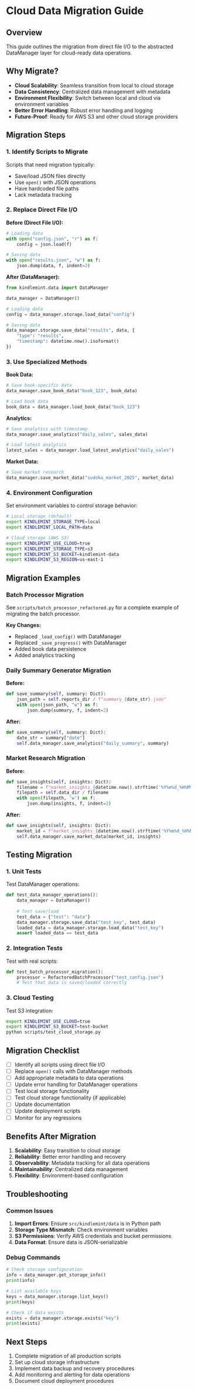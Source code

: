 # Cloud Data Migration Guide

## Overview

This guide outlines the migration from direct file I/O to the abstracted DataManager layer for cloud-ready data operations.

## Why Migrate?

- **Cloud Scalability**: Seamless transition from local to cloud storage
- **Data Consistency**: Centralized data management with metadata
- **Environment Flexibility**: Switch between local and cloud via environment variables
- **Better Error Handling**: Robust error handling and logging
- **Future-Proof**: Ready for AWS S3 and other cloud storage providers

## Migration Steps

### 1. Identify Scripts to Migrate

Scripts that need migration typically:
- Save/load JSON files directly
- Use `open()` with JSON operations
- Have hardcoded file paths
- Lack metadata tracking

### 2. Replace Direct File I/O

**Before (Direct File I/O):**
```python
# Loading data
with open("config.json", "r") as f:
    config = json.load(f)

# Saving data
with open("results.json", "w") as f:
    json.dump(data, f, indent=2)
```

**After (DataManager):**
```python
from kindlemint.data import DataManager

data_manager = DataManager()

# Loading data
config = data_manager.storage.load_data("config")

# Saving data
data_manager.storage.save_data("results", data, {
    "type": "results",
    "timestamp": datetime.now().isoformat()
})
```

### 3. Use Specialized Methods

**Book Data:**
```python
# Save book-specific data
data_manager.save_book_data("book_123", book_data)

# Load book data
book_data = data_manager.load_book_data("book_123")
```

**Analytics:**
```python
# Save analytics with timestamp
data_manager.save_analytics("daily_sales", sales_data)

# Load latest analytics
latest_sales = data_manager.load_latest_analytics("daily_sales")
```

**Market Data:**
```python
# Save market research
data_manager.save_market_data("sudoku_market_2025", market_data)
```

### 4. Environment Configuration

Set environment variables to control storage behavior:

```bash
# Local storage (default)
export KINDLEMINT_STORAGE_TYPE=local
export KINDLEMINT_LOCAL_PATH=data

# Cloud storage (AWS S3)
export KINDLEMINT_USE_CLOUD=true
export KINDLEMINT_STORAGE_TYPE=s3
export KINDLEMINT_S3_BUCKET=kindlemint-data
export KINDLEMINT_S3_REGION=us-east-1
```

## Migration Examples

### Batch Processor Migration

See `scripts/batch_processor_refactored.py` for a complete example of migrating the batch processor.

**Key Changes:**
- Replaced `_load_config()` with DataManager
- Replaced `_save_progress()` with DataManager
- Added book data persistence
- Added analytics tracking

### Daily Summary Generator Migration

**Before:**
```python
def save_summary(self, summary: Dict):
    json_path = self.reports_dir / f"summary_{date_str}.json"
    with open(json_path, "w") as f:
        json.dump(summary, f, indent=2)
```

**After:**
```python
def save_summary(self, summary: Dict):
    date_str = summary["date"]
    self.data_manager.save_analytics("daily_summary", summary)
```

### Market Research Migration

**Before:**
```python
def save_insights(self, insights: Dict):
    filename = f"market_insights_{datetime.now().strftime('%Y%m%d_%H%M%S')}.json"
    filepath = self.data_dir / filename
    with open(filepath, 'w') as f:
        json.dump(insights, f, indent=2)
```

**After:**
```python
def save_insights(self, insights: Dict):
    market_id = f"market_insights_{datetime.now().strftime('%Y%m%d_%H%M%S')}"
    self.data_manager.save_market_data(market_id, insights)
```

## Testing Migration

### 1. Unit Tests

Test DataManager operations:
```python
def test_data_manager_operations():
    data_manager = DataManager()
    
    # Test save/load
    test_data = {"test": "data"}
    data_manager.storage.save_data("test_key", test_data)
    loaded_data = data_manager.storage.load_data("test_key")
    assert loaded_data == test_data
```

### 2. Integration Tests

Test with real scripts:
```python
def test_batch_processor_migration():
    processor = RefactoredBatchProcessor("test_config.json")
    # Test that data is saved/loaded correctly
```

### 3. Cloud Testing

Test S3 integration:
```bash
export KINDLEMINT_USE_CLOUD=true
export KINDLEMINT_S3_BUCKET=test-bucket
python scripts/test_cloud_storage.py
```

## Migration Checklist

- [ ] Identify all scripts using direct file I/O
- [ ] Replace `open()` calls with DataManager methods
- [ ] Add appropriate metadata to data operations
- [ ] Update error handling for DataManager operations
- [ ] Test local storage functionality
- [ ] Test cloud storage functionality (if applicable)
- [ ] Update documentation
- [ ] Update deployment scripts
- [ ] Monitor for any regressions

## Benefits After Migration

1. **Scalability**: Easy transition to cloud storage
2. **Reliability**: Better error handling and recovery
3. **Observability**: Metadata tracking for all data operations
4. **Maintainability**: Centralized data management
5. **Flexibility**: Environment-based configuration

## Troubleshooting

### Common Issues

1. **Import Errors**: Ensure `src/kindlemint/data` is in Python path
2. **Storage Type Mismatch**: Check environment variables
3. **S3 Permissions**: Verify AWS credentials and bucket permissions
4. **Data Format**: Ensure data is JSON-serializable

### Debug Commands

```python
# Check storage configuration
info = data_manager.get_storage_info()
print(info)

# List available keys
keys = data_manager.storage.list_keys()
print(keys)

# Check if data exists
exists = data_manager.storage.exists("key")
print(exists)
```

## Next Steps

1. Complete migration of all production scripts
2. Set up cloud storage infrastructure
3. Implement data backup and recovery procedures
4. Add monitoring and alerting for data operations
5. Document cloud deployment procedures 